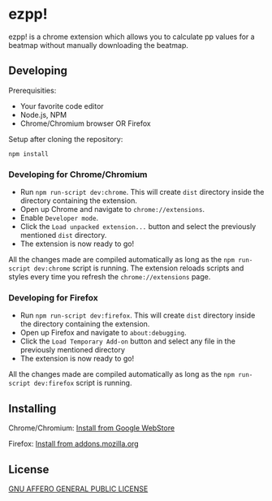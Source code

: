 # ezpp!

ezpp! is a chrome extension which allows you to calculate pp
values for a beatmap without manually downloading the beatmap.

## Developing

Prerequisities:
 - Your favorite code editor
 - Node.js, NPM
 - Chrome/Chromium browser OR Firefox

Setup after cloning the repository:
```
npm install
```

### Developing for Chrome/Chromium

 - Run `npm run-script dev:chrome`. This will create `dist` directory inside the directory containing the extension.
 - Open up Chrome and navigate to `chrome://extensions`.
 - Enable `Developer mode`.
 - Click the `Load unpacked extension...` button and select the previously mentioned  `dist` directory. 
 - The extension is now ready to go!

All the changes made are compiled automatically as long as the `npm run-script dev:chrome` script is running. The extension reloads scripts and styles every time you refresh the `chrome://extensions` page.

### Developing for Firefox

 - Run `npm run-script dev:firefox`. This will create `dist` directory inside the directory containing the extension.
 - Open up Firefox and navigate to `about:debugging`.
 - Click the `Load Temporary Add-on` button and select any file in the previously mentioned directory
 - The extension is now ready to go!

All the changes made are compiled automatically as long as the `npm run-script dev:firefox` script is running.

## Installing

Chrome/Chromium: [Install from Google WebStore](https://chrome.google.com/webstore/detail/ezpp/aimihpobjpagjiakhcpijibnaafdniol)

Firefox: [Install from addons.mozilla.org](https://addons.mozilla.org/en-US/firefox/addon/ezpp/)

## License

[GNU AFFERO GENERAL PUBLIC LICENSE](https://github.com/oamaok/ezpp/blob/master/LICENSE)
